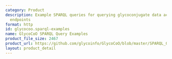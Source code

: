 ```yaml
---
category: Product
description: Example SPARQL queries for querying glycoconjugate data across federated
  endpoints
format: http
id: glycocoo.sparql-examples
name: GlycoCoO SPARQL Query Examples
product_file_size: 2467
product_url: https://github.com/glycoinfo/GlycoCoO/blob/master/SPARQL_Query.md
layout: product_detail
---
```

